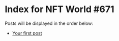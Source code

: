 # Index for NFT World #671
Posts will be displayed in the order below:

- [Your first post](./001-first.md)

